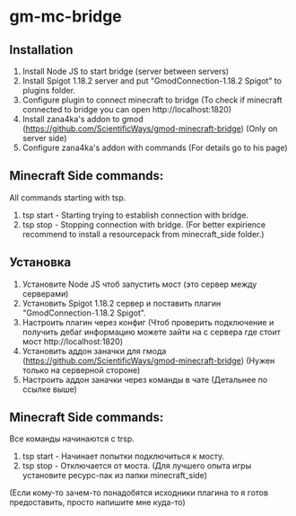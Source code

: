 # gm-mc-bridge
 
## Installation
1. Install Node JS to start bridge (server between servers)
2. Install Spigot 1.18.2 server and put "GmodConnection-1.18.2 Spigot" to plugins folder.
3. Configure plugin to connect minecraft to bridge (To check if minecraft connected to bridge you can open http://localhost:1820)
4. Install zana4ka's addon to gmod (https://github.com/ScientificWays/gmod-minecraft-bridge) (Only on server side)
5. Configure zana4ka's addon with commands (For details go to his page)

## Minecraft Side commands:
All commands starting with tsp.
1. tsp start - Starting trying to establish connection with bridge.
2. tsp stop - Stopping connection with bridge.
(For better expirience recommend to install a resourcepack from minecraft_side folder.)

## Установка
1. Установите Node JS чтоб запустить мост (это сервер между серверами)
2. Установить Spigot 1.18.2 сервер и поставить плагин "GmodConnection-1.18.2 Spigot".
3. Настроить плагин через конфиг (Чтоб проверить подключение и получить дебаг информацию можете зайти на с сервера где стоит мост http://localhost:1820)
4. Установить аддон заначки для гмода (https://github.com/ScientificWays/gmod-minecraft-bridge) (Нужен только на серверной стороне)
5. Настроить аддон заначки через команды в чате (Детальнее по ссылке выше)

## Minecraft Side commands:
Все команды начинаются с trsp.
1. tsp start - Начинает попытки подключиться к мосту.
2. tsp stop - Отключается от моста.
(Для лучшего опыта игры установите ресурс-пак из папки minecraft_side)

(Если кому-то зачем-то понадобятся исходники плагина то я готов предоставить, просто напишите мне куда-то)